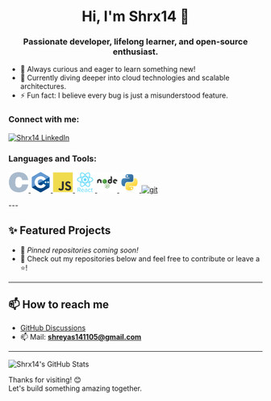 <h1 align="center">Hi, I'm Shrx14 👋</h1>
<h3 align="center">Passionate developer, lifelong learner, and open-source enthusiast.</h3>

<!-- <p align="left"> <a href="https://github.com/ryo-ma/github-profile-trophy"><img src="https://github-profile-trophy.vercel.app/?username=Shrx14" alt="Shrx14" /></a> </p> -->

- 🔎 Always curious and eager to learn something new!
- 🌱 Currently diving deeper into cloud technologies and scalable architectures.
- ⚡ Fun fact: I believe every bug is just a misunderstood feature. 

<h3 align="left">Connect with me:</h3>
<p align="left">
<a href="https://linkedin.com/in/shreyas-sawant-127548232?utm_source=share&utm_campaign=share_via&utm_content=profile&utm_medium=android_app" target="blank"><img align="center" src="https://raw.githubusercontent.com/rahuldkjain/github-profile-readme-generator/master/src/images/icons/Social/linked-in-alt.svg" alt="Shrx14 LinkedIn" height="30" width="40" /></a>
<!-- Add more links as you wish -->
</p>

<h3 align="left">Languages and Tools:</h3>
<p align="left">
  <a href="https://www.cprogramming.com/" target="_blank" rel="noreferrer">
    <img src="https://raw.githubusercontent.com/devicons/devicon/master/icons/c/c-original.svg" alt="c" width="40" height="40"/>
  </a>
  <a href="https://www.w3schools.com/cpp/" target="_blank" rel="noreferrer">
    <img src="https://raw.githubusercontent.com/devicons/devicon/master/icons/cplusplus/cplusplus-original.svg" alt="cplusplus" width="40" height="40"/>
  </a>
  <a href="https://developer.mozilla.org/en-US/docs/Web/JavaScript" target="_blank" rel="noreferrer">
    <img src="https://raw.githubusercontent.com/devicons/devicon/master/icons/javascript/javascript-original.svg" alt="javascript" width="40" height="40"/>
  </a>
  <a href="https://reactjs.org/" target="_blank" rel="noreferrer">
    <img src="https://raw.githubusercontent.com/devicons/devicon/master/icons/react/react-original-wordmark.svg" alt="react" width="40" height="40"/>
  </a>
  <a href="https://nodejs.org" target="_blank" rel="noreferrer">
    <img src="https://raw.githubusercontent.com/devicons/devicon/master/icons/nodejs/nodejs-original-wordmark.svg" alt="nodejs" width="40" height="40"/>
  </a>
  <a href="https://www.python.org" target="_blank" rel="noreferrer">
    <img src="https://raw.githubusercontent.com/devicons/devicon/master/icons/python/python-original.svg" alt="python" width="40" height="40"/>
  </a>
  <a href="https://git-scm.com/" target="_blank" rel="noreferrer">
    <img src="https://www.vectorlogo.zone/logos/git-scm/git-scm-icon.svg" alt="git" width="40" height="40"/>
  </a>
  <!-- Add or remove languages/tools as needed -->
</p>
---

## ✨ Featured Projects

- 🚧 _Pinned repositories coming soon!_
- 🌟 Check out my repositories below and feel free to contribute or leave a ⭐️!

---

## 📫 How to reach me

- [GitHub Discussions](https://github.com/Shrx14)
- 📫 Mail: **shreyas141105@gmail.com** 

---

<p>
  <img align="center" src="https://github-readme-stats.vercel.app/api?username=Shrx14&show_icons=true&theme=radical" alt="Shrx14's GitHub Stats" />
</p>

<!-- <p><img align="center" src="https://github-readme-streak-stats.herokuapp.com/?user=Shrx14&theme=radical" alt="Shrx14's GitHub Streak" /></p> -->

<!--
**Shrx14/Shrx14** is a ✨ special ✨ repository because its `README.md` (this file) appears on your GitHub profile.
-->
Thanks for visiting! 😊  
Let's build something amazing together.

